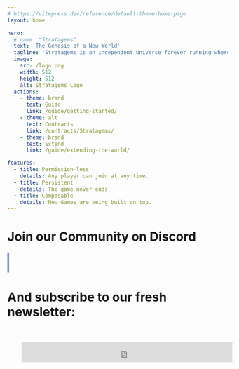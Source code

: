 ```yaml
---
# https://vitepress.dev/reference/default-theme-home-page
layout: home

hero:
  # name: "Stratagems"
  text: 'The Genesis of a New World'
  tagline: 'Stratagems is an independent universe forever running where players, like actual gods create islands on an endless sea using ETH with the hope to collect more of it from the other players. Alliances and betrayal are part of the arsenal as factions battle for the control of the world.'
  image:
    src: /logo.png
    width: 512
    height: 512
    alt: Stratagems Logo
  actions:
    - theme: brand
      text: Guide
      link: /guide/getting-started/
    - theme: alt
      text: Contracts
      link: /contracts/Stratagems/
    - theme: brand
      text: Extend
      link: /guide/extending-the-world/

features:
  - title: Permission-less
    details: Any player can join at any time.
  - title: Persistent
    details: The game never ends
  - title: Composable
    details: New Games are being built on top.
---
```


<script setup>
import { ref } from 'vue'

const obj = ref({
  type: 'Idle',
  // working: false, TODO
  message: ""
})

function acknowledge() {
  obj.value.type = 'Idle';
}
async function subscribe(e) {
  e.preventDefault();
  console.log("subscribing...");
  const form = document.getElementById('subscribeForm');;
  const formData = new FormData(form);
  const data = new URLSearchParams([...formData]);
  console.log({ data: data.toString() });
  try {
      const result = await fetch(form.action, {
          method: form.method,
          body: data,
      });
      const json = await result.json();
      console.log(json);
      if (json.error) {
          throw new Error(json.error);
      }
      if (json.message) {
        obj.value = {type: 'Success', message : json.message};
      } else {
        obj.value = {type: 'Success', message : "Noted, You'll receive an email to confirm your subscription"};
      }
  } catch (e) {
    obj.value = { type: 'Error', message: e.message || '' + e };
  } finally {
    setTimeout(() => acknowledge(), 5000);
  }
}

</script>

<div class="custom-layout">
 <h1>
			Join our Community on Discord
  </h1>
  <a href="https://community.etherplay.io" target="_blank" rel="noreferer noopener" style="width: min-content; display: block;border-color: #7289da;border-width: 0.2em;border-style: solid;color: #7289da;"><svg style="width: min-content; display: block; width: 6em; height: 3em;" xmlns="http://www.w3.org/2000/svg" fill="currentColor" viewBox="0 0 800 272.1"><path class="st0" d="M142.8 120.1c-5.7 0-10.2 4.9-10.2 11s4.6 11 10.2 11c5.7 0 10.2-4.9 10.2-11s-4.6-11-10.2-11zM106.3 120.1c-5.7 0-10.2 4.9-10.2 11s4.6 11 10.2 11c5.7 0 10.2-4.9 10.2-11 .1-6.1-4.5-11-10.2-11z"></path><path class="st0" d="M191.4 36.9h-134c-11.3 0-20.5 9.2-20.5 20.5v134c0 11.3 9.2 20.5 20.5 20.5h113.4l-5.3-18.3 12.8 11.8 12.1 11.1 21.6 18.7V57.4c-.1-11.3-9.3-20.5-20.6-20.5zm-38.6 129.5s-3.6-4.3-6.6-8c13.1-3.7 18.1-11.8 18.1-11.8-4.1 2.7-8 4.6-11.5 5.9-5 2.1-9.8 3.4-14.5 4.3-9.6 1.8-18.4 1.3-25.9-.1-5.7-1.1-10.6-2.6-14.7-4.3-2.3-.9-4.8-2-7.3-3.4-.3-.2-.6-.3-.9-.5-.2-.1-.3-.2-.4-.2-1.8-1-2.8-1.7-2.8-1.7s4.8 7.9 17.5 11.7c-3 3.8-6.7 8.2-6.7 8.2-22.1-.7-30.5-15.1-30.5-15.1 0-31.9 14.4-57.8 14.4-57.8 14.4-10.7 28-10.4 28-10.4l1 1.2c-18 5.1-26.2 13-26.2 13s2.2-1.2 5.9-2.8c10.7-4.7 19.2-5.9 22.7-6.3.6-.1 1.1-.2 1.7-.2 6.1-.8 13-1 20.2-.2 9.5 1.1 19.7 3.9 30.1 9.5 0 0-7.9-7.5-24.9-12.6l1.4-1.6s13.7-.3 28 10.4c0 0 14.4 25.9 14.4 57.8 0-.1-8.4 14.3-30.5 15zM303.8 79.7h-33.2V117l22.1 19.9v-36.2h11.8c7.5 0 11.2 3.6 11.2 9.4v27.7c0 5.8-3.5 9.7-11.2 9.7h-34v21.1h33.2c17.8.1 34.5-8.8 34.5-29.2v-29.8c.1-20.8-16.6-29.9-34.4-29.9zm174 59.7v-30.6c0-11 19.8-13.5 25.8-2.5l18.3-7.4c-7.2-15.8-20.3-20.4-31.2-20.4-17.8 0-35.4 10.3-35.4 30.3v30.6c0 20.2 17.6 30.3 35 30.3 11.2 0 24.6-5.5 32-19.9l-19.6-9c-4.8 12.3-24.9 9.3-24.9-1.4zM417.3 113c-6.9-1.5-11.5-4-11.8-8.3.4-10.3 16.3-10.7 25.6-.8l14.7-11.3c-9.2-11.2-19.6-14.2-30.3-14.2-16.3 0-32.1 9.2-32.1 26.6 0 16.9 13 26 27.3 28.2 7.3 1 15.4 3.9 15.2 8.9-.6 9.5-20.2 9-29.1-1.8l-14.2 13.3c8.3 10.7 19.6 16.1 30.2 16.1 16.3 0 34.4-9.4 35.1-26.6 1-21.7-14.8-27.2-30.6-30.1zm-67 55.5h22.4V79.7h-22.4v88.8zM728 79.7h-33.2V117l22.1 19.9v-36.2h11.8c7.5 0 11.2 3.6 11.2 9.4v27.7c0 5.8-3.5 9.7-11.2 9.7h-34v21.1H728c17.8.1 34.5-8.8 34.5-29.2v-29.8c0-20.8-16.7-29.9-34.5-29.9zm-162.9-1.2c-18.4 0-36.7 10-36.7 30.5v30.3c0 20.3 18.4 30.5 36.9 30.5 18.4 0 36.7-10.2 36.7-30.5V109c0-20.4-18.5-30.5-36.9-30.5zm14.4 60.8c0 6.4-7.2 9.7-14.3 9.7-7.2 0-14.4-3.1-14.4-9.7V109c0-6.5 7-10 14-10 7.3 0 14.7 3.1 14.7 10v30.3zM682.4 109c-.5-20.8-14.7-29.2-33-29.2h-35.5v88.8h22.7v-28.2h4l20.6 28.2h28L665 138.1c10.7-3.4 17.4-12.7 17.4-29.1zm-32.6 12h-13.2v-20.3h13.2c14.1 0 14.1 20.3 0 20.3z"></path></svg></a>

  <h1>
			And subscribe to our fresh newsletter:
    </h1>

  <iframe src="https://paragraph.xyz/@etherplay/embed?minimal=true" width="480" height="45" style="border:1px solid #EEE; background:white; margin: 2rem" frameborder="0" scrolling="no"></iframe>
</div>
